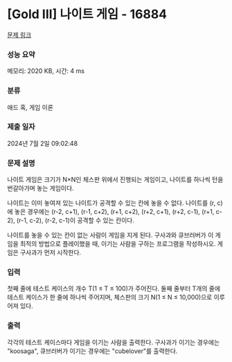 # [Gold III] 나이트 게임 - 16884 

[문제 링크](https://www.acmicpc.net/problem/16884) 

### 성능 요약

메모리: 2020 KB, 시간: 4 ms

### 분류

애드 혹, 게임 이론

### 제출 일자

2024년 7월 2일 09:02:48

### 문제 설명

<p>나이트 게임은 크기가 N×N인 체스판 위에서 진행되는 게임이고, 나이트를 하나씩 턴을 번갈아가며 놓는 게임이다.</p>

<p>나이트는 이미 놓여져 있는 나이트가 공격할 수 있는 칸에 놓을 수 없다. 나이트를 (r, c)에 놓은 경우에는 (r-2, c+1), (r-1, c+2), (r+1, c+2), (r+2, c+1), (r+2, c-1), (r+1, c-2), (r-1, c-2), (r-2, c-1)이 공격할 수 있는 칸이다.</p>

<p>나이트를 놓을 수 있는 칸이 없는 사람이 게임을 지게 된다. 구사과와 큐브러버가 이 게임을 최적의 방법으로 플레이했을 때, 이기는 사람을 구하는 프로그램을 작성하시오. 게임은 구사과가 먼저 시작한다.</p>

### 입력 

 <p>첫째 줄에 테스트 케이스의 개수 T(1 ≤ T ≤ 100)가 주어진다. 둘째 줄부터 T개의 줄에 테스트 케이스가 한 줄에 하나씩 주어지며, 체스판의 크기 N(1 ≤ N ≤ 10,000)으로 이루어져 있다.</p>

### 출력 

 <p>각각의 테스트 케이스마다 게임을 이기는 사람을 출력한다. 구사과가 이기는 경우에는 "koosaga", 큐브러버가 이기는 경우에는 "cubelover"를 출력한다.</p>

